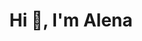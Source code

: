 <h1 align="center">Hi 👋, I'm Alena</h1>
<!-- <h3 align="center">A passionate frontend developer driven ⚡ by the idea of being able to participate in creation of robust and reliable web-sites and applications to make this world a better place.</h3> -->

<!-- The constant evolution of new high technologies inspires me to constantly merge incoming knowledge with the received. I'm a permanent learner. -->
<!-- 
<h3 align="center">Languages and Tools:</h3>
<p align="center"> <a href="https://www.w3schools.com/css/" target="_blank" rel="noreferrer"> <img src="https://raw.githubusercontent.com/devicons/devicon/master/icons/css3/css3-original-wordmark.svg" alt="css3" width="40" height="40"/> </a> <a href="https://www.figma.com/" target="_blank" rel="noreferrer"> <img src="https://www.vectorlogo.zone/logos/figma/figma-icon.svg" alt="figma" width="40" height="40"/> </a> <a href="https://firebase.google.com/" target="_blank" rel="noreferrer"> <img src="https://www.vectorlogo.zone/logos/firebase/firebase-icon.svg" alt="firebase" width="40" height="40"/> </a> <a href="https://graphql.org" target="_blank" rel="noreferrer"> <img src="https://www.vectorlogo.zone/logos/graphql/graphql-icon.svg" alt="graphql" width="40" height="40"/> </a> <a href="https://www.w3.org/html/" target="_blank" rel="noreferrer"> <img src="https://raw.githubusercontent.com/devicons/devicon/master/icons/html5/html5-original-wordmark.svg" alt="html5" width="40" height="40"/> </a> <a href="https://developer.mozilla.org/en-US/docs/Web/JavaScript" target="_blank" rel="noreferrer"> <img src="https://raw.githubusercontent.com/devicons/devicon/master/icons/javascript/javascript-original.svg" alt="javascript" width="40" height="40"/> </a> <a href="https://www.linux.org/" target="_blank" rel="noreferrer"> <img src="https://raw.githubusercontent.com/devicons/devicon/master/icons/linux/linux-original.svg" alt="linux" width="40" height="40"/> </a> <a href="https://www.mysql.com/" target="_blank" rel="noreferrer"> <img src="https://raw.githubusercontent.com/devicons/devicon/master/icons/mysql/mysql-original-wordmark.svg" alt="mysql" width="40" height="40"/> </a> <a href="https://nextjs.org/" target="_blank" rel="noreferrer"> <img src="https://cdn.worldvectorlogo.com/logos/nextjs-2.svg" alt="nextjs" width="40" height="40"/> </a> <a href="https://www.postgresql.org" target="_blank" rel="noreferrer"> <img src="https://raw.githubusercontent.com/devicons/devicon/master/icons/postgresql/postgresql-original-wordmark.svg" alt="postgresql" width="40" height="40"/> </a> <a href="https://postman.com" target="_blank" rel="noreferrer"> <img src="https://www.vectorlogo.zone/logos/getpostman/getpostman-icon.svg" alt="postman" width="40" height="40"/> </a> <a href="https://pugjs.org" target="_blank" rel="noreferrer"> <img src="https://cdn.worldvectorlogo.com/logos/pug.svg" alt="pug" width="40" height="40"/> </a> <a href="https://www.python.org" target="_blank" rel="noreferrer"> <img src="https://raw.githubusercontent.com/devicons/devicon/master/icons/python/python-original.svg" alt="python" width="40" height="40"/> </a> <a href="https://reactjs.org/" target="_blank" rel="noreferrer"> <img src="https://raw.githubusercontent.com/devicons/devicon/master/icons/react/react-original-wordmark.svg" alt="react" width="40" height="40"/> </a> <a href="https://redux.js.org" target="_blank" rel="noreferrer"> <img src="https://raw.githubusercontent.com/devicons/devicon/master/icons/redux/redux-original.svg" alt="redux" width="40" height="40"/> </a> <a href="https://sass-lang.com" target="_blank" rel="noreferrer"> <img src="https://raw.githubusercontent.com/devicons/devicon/master/icons/sass/sass-original.svg" alt="sass" width="40" height="40"/> </a> <a href="https://tailwindcss.com/" target="_blank" rel="noreferrer"> <img src="https://www.vectorlogo.zone/logos/tailwindcss/tailwindcss-icon.svg" alt="tailwind" width="40" height="40"/> </a> <a href="https://www.typescriptlang.org/" target="_blank" rel="noreferrer"> <img src="https://raw.githubusercontent.com/devicons/devicon/master/icons/typescript/typescript-original.svg" alt="typescript" width="40" height="40"/> </a> <a href="https://webpack.js.org" target="_blank" rel="noreferrer"> <img src="https://raw.githubusercontent.com/devicons/devicon/d00d0969292a6569d45b06d3f350f463a0107b0d/icons/webpack/webpack-original-wordmark.svg" alt="webpack" width="40" height="40"/> </a> </p> -->

<!-- <table align="center">
  <tr> -->
<!--     <td align="top"><img src="https://github-readme-stats.vercel.app/api?username=andre353" alt="andre353" /></td> -->
<!--     <td align="top"><img src="https://github-readme-stats.vercel.app/api/top-langs?username=andre353&show_icons=true&locale=en&layout=compact" alt="andre353" /></td>
    <td align="top"><img src="https://github-readme-streak-stats.herokuapp.com/?user=andre353&" alt="andre353" /></td>
  </tr>  
</table> -->

<!-- <p align="center"> <a href="https://github.com/ryo-ma/github-profile-trophy"><img src="https://github-profile-trophy.vercel.app/?username=andre353" alt="andre353" /></a> </p> -->

<!-- <h3 align="center">Facts:</h3> -->

<!-- - 👯 1 year of commercial experience in building WordPress based sites, handling twig/timber templates, db migrations, ACF Pro management, etc. -->

<!-- - 🌱 currently a student of Hexlet Python Web-Developer Profession. -->

<!-- - 💎 keep following FreeCodeCamp tutorials in React and Redux, Next js to become a full-fledged fullstack developer. -->

<!-- - 🎯 a solid understanding of CSS/SASS/BEM. -->

<!-- - ✨ highest interest lies in SSR applications.  -->

<!-- <h3 align="center">Coding Stats:</h3> -->

<!-- ![Codewars](https://www.codewars.com/users/eva595/badges/small) -->
<!-- <p align="center"><img src="https://www.codewars.com/users/eva595/badges/small" alt="andre353" /></p> -->

<!-- ![WakaTime Stats](https://github.com/andre353/andre353/blob/main/wakatime.png) -->

<!-- <h3 align="center">Software Development Study Achievements:</h3> -->

<!-- <p align="center"><a href="https://www.credly.com/badges/ad1e25d3-4c93-4a89-9e6d-efb0010d4b4d/public_url" target="_blank" rel="noreferrer"><img src="https://github.com/andre353/andre353/blob/main/google-project-management-certificate.png" width="200" height="200"></a></p> -->
<!--  -->
<!-- <p align="center"><a href="https://www.udemy.com/certificate/UC-91f09282-6834-4b1d-a061-2112fdc83060/" target="_blank" rel="noreferrer">SQL - The Complete Developer's Guide (MySQL, PostgreSQL) Certificate</a></p> -->

<!-- <p align="center"><a href="https://www.udemy.com/certificate/UC-110fc237-5208-4018-8842-ab9c52f5eddb/" target="_blank" rel="noreferrer">Advanced CSS and Sass: Flexbox, Grid, Animations and More! Certificate</a></p> -->

<!-- <p align="center"><a href="https://www.coursera.org/account/accomplishments/certificate/U3RXV2BWGRJM" target="_blank" rel="noreferrer">Agile Software Development Certificate, University of Minnesota</a></p> -->

<!-- <p align="center"><a href="https://www.coursera.org/account/accomplishments/certificate/9QQ99U4XD8Z4" target="_blank" rel="noreferrer">Introduction to Google SEO Certificate, University of California, Davis</a></p> -->







